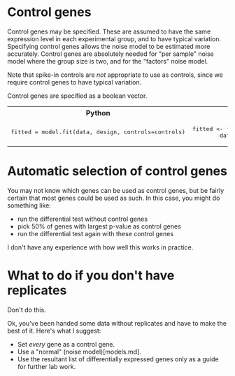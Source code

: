 
Control genes
===

Control genes may be specified. These are assumed to have the same expression level in each experimental group, and to have typical variation. Specifying control genes allows the noise model to be estimated more accurately. Control genes are absolutely needed for "per sample" noise model where the group size is two, and for the "factors" noise model.

Note that spike-in controls are *not* appropriate to use as controls, since we require control genes to have typical variation.

Control genes are specified as a boolean vector.

<table>
<tr><th>Python</th><th>R</th></tr>
<tr><td><pre>
fitted = model.fit(data, design, controls=controls)
</pre></td><td><pre>
fitted &lt;- fitnoise.fit(
        data, design, model="Model_t()", controls=controls)
</pre></td></tr></table>


Automatic selection of control genes
===

You may not know which genes can be used as control genes, but be fairly certain that most genes could be used as such. In this case, you might do something like:

* run the differential test without control genes
* pick 50% of genes with largest p-value as control genes
* run the differential test again with these control genes

I don't have any experience with how well this works in practice.


What to do if you don't have replicates
===

Don't do this.

Ok, you've been handed some data without replicates and have to make the best of it. Here's what I suggest:

* Set *every* gene as a control gene.
* Use a "normal" (noise model)[models.md].
* Use the resultant list of differentially expressed genes only as a guide for further lab work.
